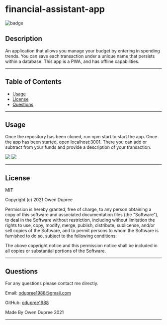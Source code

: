 # financial-assistant-app

![badge](https://img.shields.io/badge/License-MIT-brightgreen)

## Description

An application that allows you manage your budget by entering in spending trends. You can save each transaction under a unique name that persists within a database. This app is a PWA, and has offline capabilities.

---

## Table of Contents

- [Usage](#usage)
- [License](#license)
- [Questions](#questions)

---

## Usage

Once the repository has been cloned, run npm start to start the app. Once the app has been started, open localhost:3001. There you can add or subtract from your funds and provide a description of your transaction.

![](src/img/social-network01.png)
![](src/img/social-network02.png)

---

## License

MIT

Copyright (c) 2021 Owen Dupree

Permission is hereby granted, free of charge, to any person obtaining a copy
of this software and associated documentation files (the "Software"), to deal
in the Software without restriction, including without limitation the rights
to use, copy, modify, merge, publish, distribute, sublicense, and/or sell
copies of the Software, and to permit persons to whom the Software is
furnished to do so, subject to the following conditions:

The above copyright notice and this permission notice shall be included in all
copies or substantial portions of the Software.

---

## Questions

For any questions please contact me directly.

Email: <odupree1988@gmail.com>

GitHub: [odupree1988](https://github.com/odupree1988)

Made By Owen Dupree 2021

---
